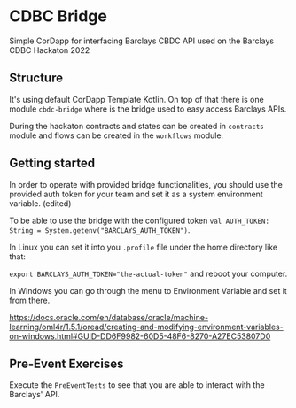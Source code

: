 # CDBC Bridge


Simple CorDapp for interfacing Barclays CBDC API used on the Barclays CDBC Hackaton 2022


## Structure

It's using default CorDapp Template Kotlin. On top of that there is one module `cbdc-bridge` where
is the bridge used to easy access Barclays APIs.

During the hackaton contracts and states can be created in `contracts` module and flows can be
created in the `workflows` module.

## Getting started

In order to operate with provided bridge functionalities, you should use the provided auth token for your team and set it as a system environment variable. (edited)

To be able to use the bridge with the configured token `val AUTH_TOKEN: String = System.getenv("BARCLAYS_AUTH_TOKEN")`.

In Linux you can set it into you `.profile` file under the home directory like that:

`export BARCLAYS_AUTH_TOKEN="the-actual-token"` and reboot your computer.

In Windows you can go through the menu to Environment Variable and set it from there.

https://docs.oracle.com/en/database/oracle/machine-learning/oml4r/1.5.1/oread/creating-and-modifying-environment-variables-on-windows.html#GUID-DD6F9982-60D5-48F6-8270-A27EC53807D0

## Pre-Event Exercises

Execute the `PreEventTests` to see that you are able to interact with the Barclays' API.